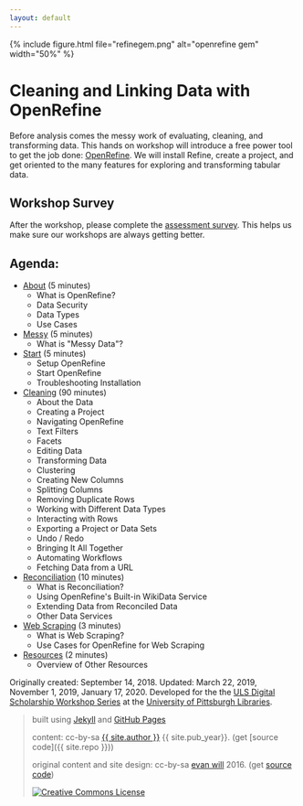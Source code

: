 ```yaml
---
layout: default
---
```


{% include figure.html file="refinegem.png" alt="openrefine gem" width="50%" %}

# Cleaning and Linking Data with OpenRefine

Before analysis comes the messy work of evaluating, cleaning, and transforming data. This hands on workshop will introduce a free power tool to get the job done: [OpenRefine](http://openrefine.org/index.html). We will install Refine, create a project, and get oriented to the many features for exploring and transforming tabular data.

## Workshop Survey

After the workshop, please complete the [assessment survey](http://bit.ly/dss_fall2019). This helps us make sure our workshops are always getting better.

## Agenda:
* [About](1-about.html) (5 minutes)
    * What is OpenRefine?
    * Data Security
    * Data Types
    * Use Cases
* [Messy](2-messy.html) (5 minutes)
    * What is "Messy Data"?
* [Start](3-start.html) (5 minutes)
    * Setup OpenRefine
    * Start OpenRefine
    * Troubleshooting Installation
* [Cleaning](4-cleaning.html) (90 minutes)
    * About the Data
    * Creating a Project
    * Navigating OpenRefine
    * Text Filters
    * Facets
    * Editing Data
    * Transforming Data
    * Clustering
    * Creating New Columns
    * Splitting Columns
    * Removing Duplicate Rows
    * Working with Different Data Types
    * Interacting with Rows
    * Exporting a Project or Data Sets
    * Undo / Redo
    * Bringing It All Together
    * Automating Workflows
    * Fetching Data from a URL
* [Reconciliation](5-reconciliation.html) (10 minutes)
    * What is Reconciliation?
    * Using OpenRefine's Built-in WikiData Service
    * Extending Data from Reconciled Data
    * Other Data Services
* [Web Scraping](6-webScraping.html) (3 minutes)
    * What is Web Scraping?
    * Use Cases for OpenRefine for Web Scraping
* [Resources](7-resources.html) (2 minutes)
    * Overview of Other Resources

Originally created: September 14, 2018. Updated: March 22, 2019, November 1, 2019, January 17, 2020. Developed for the the [ULS Digital Scholarship Workshop Series](https://www.library.pitt.edu/digital-scholarship-services) at the [University of Pittsburgh Libraries](http://www.library.pitt.edu).

> built using [Jekyll](https://jekyllrb.com/) and [GitHub Pages](https://pages.github.com/)
>
> content: cc-by-sa <a href="https://github.com/{{ site.github_username }}">{{ site.author }}</a> {{ site.pub_year}}. (get [source code]({{ site.repo }}))
>
> original content and site design: cc-by-sa <a href="https://github.com/evanwill">evan will</a> 2016. (get <a href="https://github.com/uidaholib/clean-your-data">source code</a>)
>
> <a href="http://creativecommons.org/licenses/by-sa/4.0/" rel="license"><img style="border-width: 0;" src="https://i.creativecommons.org/l/by-sa/4.0/88x31.png" alt="Creative Commons License" /></a>
